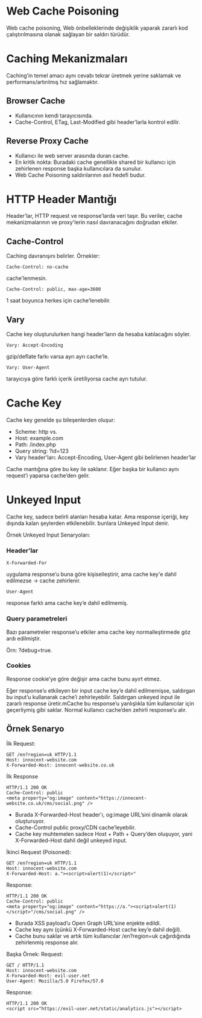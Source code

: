 # Web Cache Poisoning
Web cache poisoning, Web önbelleklerinde değişiklik yaparak zararlı kod çalıştırılmasına olanak sağlayan bir saldırı türüdür.

# Caching Mekanizmaları
Caching’in temel amacı aynı cevabı tekrar üretmek yerine saklamak ve performans/artırılmış hız sağlamaktır.

## Browser Cache
-  Kullanıcının kendi tarayıcısında.
- Cache-Control, ETag, Last-Modified gibi header’larla kontrol edilir.

## Reverse Proxy Cache
- Kullanıcı ile web server arasında duran cache.
- En kritik nokta: Buradaki cache genellikle shared  bir kullanıcı için zehirlenen response başka kullanıcılara da sunulur.
- Web Cache Poisoning saldırılarının asıl hedefi budur.

# HTTP Header Mantığı
Header’lar, HTTP request ve response’larda veri taşır. Bu veriler, cache mekanizmalarının ve proxy'lerin nasıl davranacağını doğrudan etkiler.

## Cache-Control
Caching davranışını belirler.
Örnekler:
```
Cache-Control: no-cache
```
cache'lenmesin.

```
Cache-Control: public, max-age=3600
```
1 saat boyunca herkes için cache’lenebilir.

## Vary
Cache key oluşturulurken hangi header’ların da hesaba katılacağını söyler.

```
Vary: Accept-Encoding
```
gzip/deflate farkı varsa ayrı ayrı cache’le.

```
Vary: User-Agent
```

tarayıcıya göre farklı içerik üretiliyorsa cache ayrı tutulur.

# Cache Key
Cache key genelde şu bileşenlerden oluşur:

- Scheme: http vs.
- Host: example.com
- Path: /index.php
- Query string: ?id=123
- Vary header'ları: Accept-Encoding, User-Agent gibi belirlenen header’lar

Cache mantığına göre bu key ile saklanır. Eğer başka bir kullanıcı aynı request’i yaparsa cache’den gelir.

# Unkeyed Input
Cache key, sadece belirli alanları hesaba katar. Ama  response içeriği, key dışında kalan şeylerden etkilenebilir. bunlara Unkeyed Input denir.

Örnek Unkeyed Input Senaryoları:
### Header’lar
```
X-Forwarded-For 
```
uygulama response’u buna göre kişiselleştirir, ama cache key'e dahil edilmezse → cache zehirlenir.

```
User-Agent 
```
response farklı ama cache key’e dahil edilmemiş.

### Query parametreleri
Bazı parametreler response’u etkiler ama cache key normalleştirmede göz ardı edilmiştir.

Örn: ?debug=true.

### Cookies
Response cookie’ye göre değişir ama cache bunu ayırt etmez.

Eğer response’u etkileyen bir input cache key’e dahil edilmemişse, saldırgan bu input’u kullanarak cache’i zehirleyebilir. Saldırgan unkeyed input ile zararlı response üretir.mCache bu response’u yanlışlıkla tüm kullanıcılar için geçerliymiş gibi saklar. Normal kullanıcı cache’den zehirli response’u alır.

## Örnek Senaryo
İlk Request:
```
GET /en?region=uk HTTP/1.1
Host: innocent-website.com
X-Forwarded-Host: innocent-website.co.uk
```

İlk Response
```
HTTP/1.1 200 OK
Cache-Control: public
<meta property="og:image" content="https://innocent-website.co.uk/cms/social.png" />
```

- Burada X-Forwarded-Host header'ı, og:image URL’sini dinamik olarak oluşturuyor.
- Cache-Control public  proxy/CDN cache’leyebilir.
- Cache key muhtemelen sadece Host + Path + Query’den oluşuyor, yani X-Forwarded-Host dahil değil unkeyed input.

İkinci Request (Poisoned):
```
GET /en?region=uk HTTP/1.1
Host: innocent-website.com
X-Forwarded-Host: a."><script>alert(1)</script>"
```

Response:
```
HTTP/1.1 200 OK
Cache-Control: public
<meta property="og:image" content="https://a."><script>alert(1)</script>"/cms/social.png" />
```

- Burada XSS payload’u Open Graph URL’sine enjekte edildi.
- Cache key aynı (çünkü X-Forwarded-Host cache key’e dahil değil).
- Cache bunu saklar ve artık tüm kullanıcılar /en?region=uk çağırdığında zehirlenmiş response alır.

Başka Örnek:
Request:
```
GET / HTTP/1.1
Host: innocent-website.com
X-Forwarded-Host: evil-user.net
User-Agent: Mozilla/5.0 Firefox/57.0
```

Response:
```
HTTP/1.1 200 OK
<script src="https://evil-user.net/static/analytics.js"></script>
```
